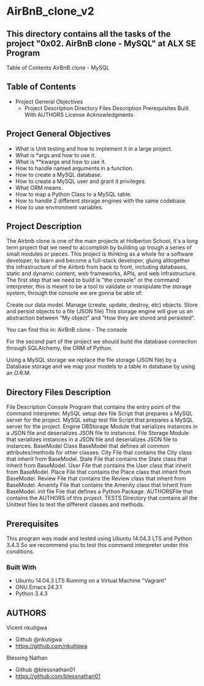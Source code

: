 # AirBnB_clone_v2
## This directory contains all the tasks of the project "0x02. AirBnB clone - MySQL" at ALX SE Program


Table of Contents
AirBnB clone - MySQL
## Table of Contents
- Project General Objectives
  - Project Description
Directory Files Description
Prerequisites
Built With
AUTHORS
License
Acknowledgments
## Project General Objectives
- What is Unit testing and how to implement it in a large project.
- What is *args and how to use it.
- What is **kwargs and how to use it.
- How to handle named arguments in a function.
- How to create a MySQL database.
- How to create a MySQL user and grant it privileges.
- What ORM means.
- How to map a Python Class to a MySQL table.
- How to handle 2 different storage engines with the same codebase.
- How to use environment variables.
## Project Description
The Airbnb clone is one of the main projects at Holberton School, it's a long term project that we need to accomplish by building up trough a series of small modules or pieces. This project is thinking as a whole for a software developer, to learn and become a full-stack developer, gluing alltogether the infrastructure of the Airbnb from back to front, including databases, static and dynamic content, web frameworks, APIs, and web infrastructure. The first step that we need to build is "the console" or the command interpreter, this is meant to be a tool to validate or manipulate the storage system, through the console we are gonna be able of:

Create our data model.
Manage (create, update, destroy, etc) objects.
Store and persist objects to a file (JSON file)
This storage engine will give us an abstraction between “My object” and “How they are stored and persisted”.

You can find this in: AirBnB clone - The console

For the second part of the project we should build the database connection through SQLAlchemy, the ORM of Python.

Using a MySQL storage we replace the file storage (JSON file) by a Database storage and we map your models to a table in database by using an O.R.M.

## Directory Files Description
File	Description
Console	Program that contains the entry point of the command interpreter.
MySQL setup dev file	Script that prepares a MySQL server for the project.
MySQL setup test file	Script that prepares a MySQL server for the project.
Engine DBStorage	Module that serializes instances in a JSON file and deserializes JSON file to instances.
File Storage	Module that serializes instances in a JSON file and deserializes JSON file to instances.
BaseModel	Class BaseModel that defines all common attributes/methods for other classes.
City	File that contains the City class that inherit from BaseModel.
State	File that contains the State class that inherit from BaseModel.
User	File that contains the User class that inherit from BaseModel.
Place	File that contains the Place class that inherit from BaseModel.
Review	File that contains the Review class that inherit from BaseModel.
Amenity	File that contains the Amenity class that inherit from BaseModel.
init file	File that defines a Python Package.
AUTHORSFile that contains the AUTHORS of this project.
TESTS	Directory that contains all the Unittest files to test the different classes and methods.
## Prerequisites
This program was made and tested using Ubuntu 14.04.3 LTS and Python 3.4.3 So we recommend you to test this command interpreter under this conditions.

### Built With
- Ubuntu 14.04.3 LTS Running on a Virtual Machine "Vagrant"
- GNU Emacs 24.3.1
- Python 3.4.3
## AUTHORS
Vicent nkutigwa
- Github @nkutigwa
- https://github.com/nkutigwa


Blessing Nathan
- Github @blessnathan01
- https://github.com/blessnathan01

